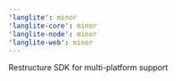 ```yaml
---
'langlite': minor
'langlite-core': minor
'langlite-node': minor
'langlite-web': minor
---
```


Restructure SDK for multi-platform support
